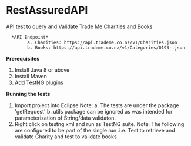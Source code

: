 # RestAssuredAPI
API test to query and Validate Trade Me Charities and Books

      *API Endpoint*
            a. Charities: https://api.trademe.co.nz/v1/Charities.json
            b. Books: https://api.trademe.co.nz/v1/Categories/0193-.json

**Prerequisites**
1. Install Java 8 or above
2. Install Maven
3. Add TestNG plugins

**Running the tests**
1. Import project into Eclipse
   Note: a. The tests are under the package 'getRequest'
         b. utils package can be ignored as was intended for parameterization of String/data validaton.
3. Right click on testng.xml and run as TestNG suite.
        Note: The following are configured to be part of the single run .i.e. Test to retrieve and validate Charity and test to validate books
              *<classes>*
                  *<class name="getRequest.TC02a_searchValidateCharityPosTest"/>*
                  *<class name="getRequest.TC02b_searchValidateCharityNegTest"/>*
                  *<class name="getRequest.TC03a_ValidateQueryBookPass"/>*
                  *<class name="getRequest.TC03b_ValidateQueryBookFail"/>*
              *</classes>*

